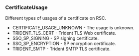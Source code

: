 ### CertificateUsage
Different types of usages of a certificate on RSC.

- CERTIFICATE_USAGE_UNKNOWN - The usage is unknown.
- TRIDENT_TLS_CERT - Trident TLS Web certificate.
- SSO_SP_SIGNING - SP signing certificate.
- SSO_SP_ENCRYPTION - SP encryption certificate.
- TRIDENT_SMTP - Trident SMTP TLS certificate.
